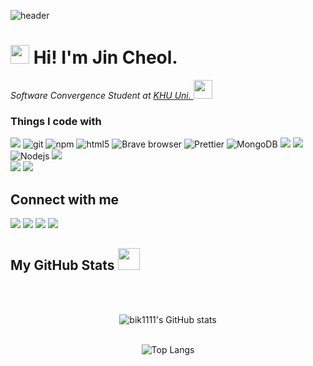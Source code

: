 ![header](https://capsule-render.vercel.app/api?type=wave&color=auto&height=300&section=header&text=Hey,%Hello!&fontSize=100&fontAlign=50)

<h1><img src="https://emojis.slackmojis.com/emojis/images/1531849430/4246/blob-sunglasses.gif?1531849430" width="30"/> Hi! I'm Jin Cheol.</h1>

<p><em>Software Convergence Student at <a href="http://swcon.khu.ac.kr/wordpress/"> KHU Uni.  </a><img src="https://media.giphy.com/media/WUlplcMpOCEmTGBtBW/giphy.gif" width="30"> 
</em></p>

<h3>Things I code with</h3>
<p>
  <img src="https://img.shields.io/badge/javascript-F7DF1E?style=flat-square&logo=javascript&logoColor=white"> 
  <img alt="git" src="https://img.shields.io/badge/-Git-F05032?style=flat-square&logo=git&logoColor=white" />
  <img alt="npm" src="https://img.shields.io/badge/-NPM-CB3837?style=flat-square&logo=npm&logoColor=white" />
  <img alt="html5" src="https://img.shields.io/badge/-HTML5-E34F26?style=flat-square&logo=html5&logoColor=white" />
  <img alt="Brave browser" src="https://img.shields.io/badge/-Brave_Browser-FB542B?style=flat-square&logo=brave&logoColor=white" />
  <img alt="Prettier" src="https://img.shields.io/badge/-Prettier-F7B93E?style=flat-square&logo=prettier&logoColor=white" />
  <img alt="MongoDB" src="https://img.shields.io/badge/-MongoDB-13aa52?style=flat-square&logo=mongodb&logoColor=white" />
  <img src="https://img.shields.io/badge/mariaDB-003545?style=flat-square&logo=mariaDB&logoColor=white">
  <img src="https://img.shields.io/badge/mysql-4479A1?style=flat-square&logo=mysql&logoColor=white"> 
  <img alt="Nodejs" src="https://img.shields.io/badge/-Nodejs-43853d?style=flat-square&logo=Node.js&logoColor=white" />
  <img src="https://img.shields.io/badge/express-000000?style=flat-square&logo=express&logoColor=white"> <br>
  <img src="https://img.shields.io/badge/bootstrap-7952B3?style=flat-square&logo=bootstrap&logoColor=white">
  <img src="https://img.shields.io/badge/linux-FCC624?style=flat-square&logo=linux&logoColor=black">


</p>




<h2>Connect with me </h3>

<img src="https://img.shields.io/badge/bik1111@khu.ac.kr-EA4335?style=flat-square&logo=Gmail&logoColor=ffffff"/></a>
<a href="https://velog.io/@bik1111"><img src="https://img.shields.io/badge/Velog-3DDC84?style=flat-square&logo=Blogger&logoColor=white"/></a>
<a href="https://www.instagram.com/cheolll2/" target="_blank"><img src="https://img.shields.io/badge/cheolll2-E4405F?style=flat-square&logo=instagram&logoColor=ffffff"/></a>
<a href="https://www.notion.so/e301333fb3924275b5fcc8026a888d5a" target="_blank"><img src="https://img.shields.io/badge/notion-000000?style=flat-square&logo=Notion&logoColor=ffffff"/></a>


 <!-- Conecct section: END -->
 
 
  <!-- GitHub section -->

 ##  My GitHub Stats <img src = "https://i.pinimg.com/originals/65/c4/f4/65c4f452571be1261e9c623f7da488ac.gif" width = 35px> 

<br>
<br>

<div align=center>

![bik1111's GitHub stats](https://github-readme-stats.vercel.app/api?username=bik1111&show_icons=true) <br><br>
 
![Top Langs](https://github-readme-stats.vercel.app/api/top-langs/?username=bik1111&layout=compact&theme=bik1111)

<div>


